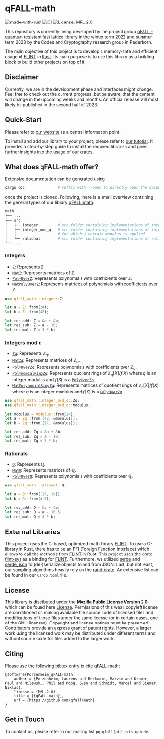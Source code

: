 # qFALL-math

[![made-with-rust](https://img.shields.io/badge/Made%20with-Rust-1f425f.svg)](https://www.rust-lang.org/)
[![CI](https://github.com/qfall/math/actions/workflows/push.yml/badge.svg?branch=dev)](https://github.com/qfall/math/actions/workflows/pull_request.yml)
[![License: MPL 2.0](https://img.shields.io/badge/License-MPL_2.0-brightgreen.svg)](https://opensource.org/licenses/MPL-2.0)

This repository is currently being developed by the project group [qFALL - quantum resistant fast lattice library](https://cs.uni-paderborn.de/cuk/lehre/veranstaltungen/ws-2022-23/project-group-qfall) in the winter term 2022 and summer term 2023 by the Codes and Cryptography research group in Paderborn.

The main objective of this project is to develop a memory-safe and efficient usage of
[FLINT](https://flintlib.org/) in [Rust](https://www.rust-lang.org/). Its main purpose
is to use this library as a building block to build other projects on top of it.

## Disclaimer

Currently, we are in the development phase and interfaces might change.
Feel free to check out the current progress, but be aware, that the content will
change in the upcoming weeks and months. An official release will most likely be published in the second half of 2023.

## Quick-Start

Please refer to [our website](https://qfall.github.io/) as a central information point.

To install and add our library to your project, please refer to [our tutorial](https://qfall.github.io/book/index.html).
It provides a step-by-step guide to install the required libraries and gives further insights into the usage of our crates.

## What does qFALL-math offer?

Extensive documentation can be generated using

```bash
cargo doc               # suffix with --open to directly open the documentation
```

once the project is cloned. Following, there is a small overview containing the general types of our library [qFALL-math](https://github.com/qfall/math).

```bash
math
├── ...
├── src
│   ├── integer         # src folder containing implementations of integers
│   ├── integer_mod_q   # src folder containing implementations of integers
│   │                   # for which a certain modulus is applied
│   └── rational        # src folder containing implementations of rationals
└── ...
```

### Integers

- [`Z`](https://github.com/qfall/math/blob/dev/src/integer/z.rs): Represents $\mathbb Z$.
- [`MatZ`](https://github.com/qfall/math/blob/dev/src/integer/mat_z.rs): Represents matrices of $\mathbb Z$.
- [`PolyOverZ`](https://github.com/qfall/math/blob/dev/src/integer/poly_over_z.rs): Represents polynomials with coefficients over $\mathbb Z$.
- [`MatPolyOverZ`](https://github.com/qfall/math/blob/dev/src/integer/mat_poly_over_z.rs): Represents matrices of polynomials with coefficients over $\mathbb Z$.

```rust
use qfall_math::integer::Z;

let a = Z::from(24);
let b = Z::from(42);

let res_add: Z = &a + &b;
let res_sub: Z = a - 10;
let res_mul: Z = 3 * b;
```

### Integers mod q

- [`Zq`](https://github.com/qfall/math/blob/dev/src/integer_mod_q/zq.rs): Represents $\mathbb Z_q$.
- [`MatZq`](https://github.com/qfall/math/blob/dev/src/integer_mod_q/mat_zq.rs): Represents matrices of $\mathbb Z_q$.
- [`PolyOverZq`](https://github.com/qfall/math/blob/dev/src/integer_mod_q/poly_over_zq.rs): Represents polynomials with coefficients over $\mathbb Z_q$.
- [`PolynomialRingZq`](https://github.com/qfall/math/blob/dev/src/integer_mod_q/polynomial_ring_zq.rs): Represents quotient rings of $\mathbb Z_q[X]/f(X)$ where $q$ is an integer modulus and $f(X)$ is a [`PolyOverZq`](https://github.com/qfall/math/blob/dev/src/integer_mod_q/poly_over_zq.rs).
- [`MatPolynomialRingZq`](https://github.com/qfall/math/blob/dev/src/integer_mod_q/mat_polynomial_ring_zq.rs): Represents matrices of quotient rings of $\mathbb Z_q[X]/f(X)$ where $q$ is an integer modulus and $f(X)$ is a [`PolyOverZq`](https://github.com/qfall/math/blob/dev/src/integer_mod_q/poly_over_zq.rs).

```rust
use qfall_math::integer_mod_q::Zq;
use qfall_math::integer_mod_q::Modulus;

let modulus = Modulus::from(24);
let a = Zq::from((42, &modulus));
let b = Zq::from((17, &modulus));

let res_add: Zq = &a + &b;
let res_sub: Zq = a - 10;
let res_mul: Zq = 3 * b;
```

### Rationals

- [`Q`](https://github.com/qfall/math/blob/dev/src/rational/q.rs): Represents $\mathbb Q$.
- [`MatQ`](https://github.com/qfall/math/blob/dev/src/rational/mat.rs): Represents matrices of $\mathbb Q$.
- [`PolyOverQ`](https://github.com/qfall/math/blob/dev/src/rational/poly_over_q.rs): Represents polynomials with coefficients over $\mathbb Q$.

```rust
use qfall_math::rational::Q;

let a = Q::from((17, 19));
let b = Q::from(0.5);

let res_add: Q = &a + &b;
let res_sub: Q = a - 10.5;
let res_mul: Q = 3 * b;
```

## External Libraries

This project uses the C-based, optimized math library [FLINT](https://flintlib.org/). To use a C-library in Rust, there has to be an FFI (Foreign Function Interface) which allows to call the methods from [FLINT](https://flintlib.org/) in Rust. This project uses the crate [flint-sys](https://github.com/alex-ozdemir/flint-rs/tree/master/flint-sys) as a binding for [FLINT](https://flintlib.org/).
Furthermore, we utilized [serde](https://crates.io/crates/serde) and [serde_json](https://crates.io/crates/serde_json) to (de-)serialize objects to and from JSON. Last, but not least, our sampling algorithms heavily rely on the [rand-crate](https://crates.io/crates/rand). An extensive list can be found in our `Cargo.toml` file.

## License

This library is distributed under the **Mozilla Public License Version 2.0** which can be found here [License](https://github.com/qfall/math/blob/dev/LICENSE).
Permissions of this weak copyleft license are conditioned on making available the source code of licensed files and modifications of those files under the same license (or in certain cases, one of the GNU licenses). Copyright and license notices must be preserved. Contributors provide an express grant of patent rights. However, a larger work using the licensed work may be distributed under different terms and without source code for files added to the larger work.

## Citing

Please use the following bibtex entry to cite [qFALL-math](https://github.com/qfall/math):

```text
@software{Porzenheim_qFALL-math,
    author = {Porzenheim, Laurens and Beckmann, Marvin and Kramer, Paul and Milewski, Phil and Moog, Sven and Schmidt, Marcel and Siemer, Niklas},
    license = {MPL-2.0},
    title = {{qFALL-math}},
    url = {https://github.com/qfall/math}
}
```

## Get in Touch

To contact us, please refer to our mailing list `pg-qfall(at)lists.upb.de`.
